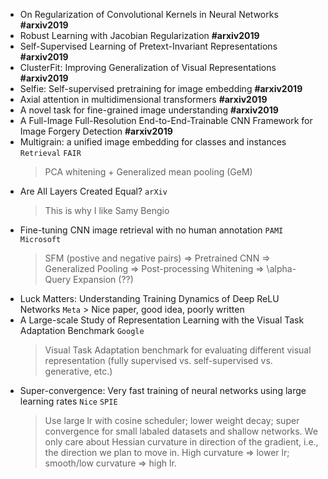 * On Regularization of Convolutional Kernels in Neural Networks **#arxiv2019**
* Robust Learning with Jacobian Regularization **#arxiv2019**
* Self-Supervised Learning of Pretext-Invariant Representations **#arxiv2019**
* ClusterFit: Improving Generalization of Visual Representations **#arxiv2019**
* Selfie: Self-supervised pretraining for image embedding **#arxiv2019**
* Axial attention in multidimensional transformers **#arxiv2019**
* A novel task for fine-grained image understanding **#arxiv2019**
* A Full-Image Full-Resolution End-to-End-Trainable CNN Framework for Image Forgery Detection **#arxiv2019**
* Multigrain: a unified image embedding for classes and instances `Retrieval` `FAIR`
	> PCA whitening + Generalized mean pooling (GeM)
* Are All Layers Created Equal? `arXiv`
	> This is why I like Samy Bengio
* Fine-tuning CNN image retrieval with no human annotation `PAMI` `Microsoft`
	> SFM (postive and negative pairs) => Pretrained CNN => Generalized Pooling => Post-processing Whitening => \alpha-Query Expansion (??)
* Luck Matters: Understanding Training Dynamics of Deep ReLU Networks `Meta`	> Nice paper, good idea, poorly written
* A Large-scale Study of Representation Learning with the Visual Task Adaptation Benchmark `Google`
	> Visual Task Adaptation benchmark for evaluating different visual representation (fully supervised vs. self-supervised vs. generative, etc.)
* Super-convergence: Very fast training of neural networks using large learning rates `Nice` `SPIE`
	> Use large lr with cosine scheduler; lower weight decay; super convergence for small labaled datasets and shallow networks. We only care about Hessian curvature in direction of the gradient, i.e., the direction we plan to move in. High curvature => lower lr; smooth/low curvature => high lr.